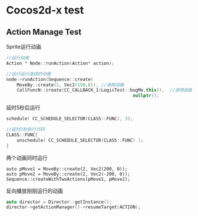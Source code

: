 # Cocos2d-x test

## Action Manage Test

Sprite运行动画

```c++
//运行动画
Action * Node::runAction(Action* action);

//运行运行连续的动画
node->runAction(Sequence::create(
    MoveBy::create(1, Vec2(150,0)),	//调用动画
    CallFuncN::create(CC_CALLBACK_1(LogicTest::bugMe,this)),  //调用函数
                                                nullptr));
```

延时5秒后运行

```cpp
schedule( CC_SCHEDULE_SELECTOR(CLASS::FUNC), 3); 

//延时3秒执行代码
CLASS::FUNC{
	unschedule( CC_SCHEDULE_SELECTOR(CLASS::FUNC) );
}
```

两个动画同时运行

```
auto pMove1 = MoveBy::create(2, Vec2(200, 0));
auto pMove2 = MoveBy::create(2, Vec2(-200, 0));
Sequence::createWithTwoActions(pMove1, pMove2);
```



反向播放刚刚运行的动画

```c++
auto director = Director::getInstance();
director->getActionManager()->resumeTarget(ACTION);
```



